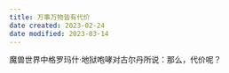 ```yaml
---
title: 万事万物皆有代价
date created: 2023-02-24
date modified: 2023-03-14
---
```


魔兽世界中格罗玛什·地狱咆哮对古尔丹所说：那么，代价呢？
